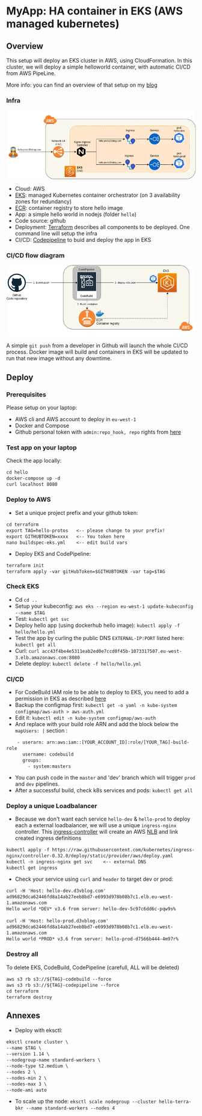 # MyApp: HA container in EKS (AWS managed kubernetes)

## Overview

This setup will deploy an EKS cluster in AWS, using CloudFormation. In this cluster, we will deploy a simple helloworld container, with automatic CI/CD from AWS PipeLine.

More info: you can find an overview of that setup on my [blog](https://greg.satoshi.tech/eks)

### Infra
![Infra](./.github/images/myapp-eks-infra.png)

- Cloud: AWS
- [EKS](https://aws.amazon.com/eks): managed Kubernetes container orchestrator (on 3 availability zones for redundancy)
- [ECR](https://aws.amazon.com/ecr): container registry to store hello image
- App: a simple hello world in nodejs (folder `hello`)
- Code source: github
- Deployment: [Terraform](https://www.terraform.io/) describes all components to be deployed. One command line will setup the infra
- CI/CD: [Codepipeline](https://aws.amazon.com/codepipeline) to buid and deploy the app in EKS


### CI/CD flow diagram

![CI/CD](./.github/images/myapp-eks-cicd.png)

A simple `git push` from a developer in Github will launch the whole CI/CD process. Docker image will build and containers in EKS will be updated to run that new image without any downtime.

## Deploy

### Prerequisites
Please setup on your laptop:
- AWS cli and AWS account to deploy in `eu-west-1`
- Docker and Compose
- Github personal token with `admin:repo_hook, repo` rights from [here](https://github.com/settings/tokens)

### Test app on your laptop
Check the app locally:
```
cd hello
docker-compose up -d
curl localhost 8080
```

### Deploy to AWS
- Set a unique project prefix and your github token:
```
cd terraform
export TAG=hello-protos   <-- please change to your prefix!
export GITHUBTOKEN=xxxx   <-- You token here
nano buildspec-eks.yml    <-- edit build vars
```
- Deploy EKS and CodePipeline: 
```
terraform init
terraform apply -var gitHubToken=$GITHUBTOKEN -var tag=$TAG
```

### Check EKS
- Cd `cd ..`
- Setup your kubeconfig: `aws eks --region eu-west-1 update-kubeconfig --name $TAG`
- Test: `kubectl get svc`
- Deploy hello app (using dockerhub hello image): `kubectl apply -f hello/hello.yml` 
- Test the app by curling the public DNS `EXTERNAL-IP:PORT` listed here: `kubectl get all`
- Curl: `curl acc43f4be4e5311eab2ed0e7ccd0f45b-1073317507.eu-west-3.elb.amazonaws.com:8080`
- Delete deploy: `kubectl delete -f hello/hello.yml`

### CI/CD
- For CodeBuild IAM role to be able to deploy to EKS, you need to add a permission in EKS as described [here](https://docs.aws.amazon.com/eks/latest/userguide/add-user-role.html)
- Backup the configmap first: `kubectl get -o yaml -n kube-system configmap/aws-auth > aws-auth.yml`
- Edit it: `kubectl edit -n kube-system configmap/aws-auth`
- And replace with your build role ARN and add the block below the `mapUsers: |` section :
```
    - userarn: arn:aws:iam::[YOUR_ACCOUNT_ID]:role/[YOUR_TAG]-build-role
      username: codebuild
      groups:
        - system:masters
```
- You can push code in the `master` and 'dev' branch which will trigger `prod` and `dev` pipelines.
- After a successful build, check k8s services and pods: `kubectl get all`

### Deploy a unique Loadbalancer
- Because we don't want each service `hello-dev` & `hello-prod` to deploy each a external loadbalancer, we will use a unique `ingress-nginx` controller. This [ingress-controller](https://kubernetes.github.io/ingress-nginx/deploy/#aws) will create an AWS [NLB](https://docs.aws.amazon.com/elasticloadbalancing/latest/network/introduction.html) and link created ingress definitions
```
kubectl apply -f https://raw.githubusercontent.com/kubernetes/ingress-nginx/controller-0.32.0/deploy/static/provider/aws/deploy.yaml
kubectl -n ingress-nginx get svc    <-- external DNS
kubectl get ingress
```
- Check your service using `curl` and `header` to target dev or prod: 
```
curl -H 'Host: hello-dev.d3vblog.com' ad96829dca62446fd8a14ab27eeb8bd7-e6993d978b08b7c1.elb.eu-west-1.amazonaws.com
Hello world *DEV* v3.6 from server: hello-dev-5c97c6dd6c-pqw9s%

curl -H 'Host: hello-prod.d3vblog.com' ad96829dca62446fd8a14ab27eeb8bd7-e6993d978b08b7c1.elb.eu-west-1.amazonaws.com
Hello world *PROD* v3.6 from server: hello-prod-d7566b444-4m97r%
```

### Destroy all
To delete EKS, CodeBuild, CodePipeline (carefull, ALL will be deleted)
```
aws s3 rb s3://${TAG}-codebuild --force
aws s3 rb s3://${TAG}-codepipeline --force
cd terraform
terraform destroy
```

## Annexes

- Deploy with eksctl:
```
eksctl create cluster \
--name $TAG \
--version 1.14 \
--nodegroup-name standard-workers \
--node-type t2.medium \
--nodes 2 \
--nodes-min 2 \
--nodes-max 3 \
--node-ami auto
```
- To scale up the node: `eksctl scale nodegroup --cluster hello-terra-bkr --name standard-workers --nodes 4`
